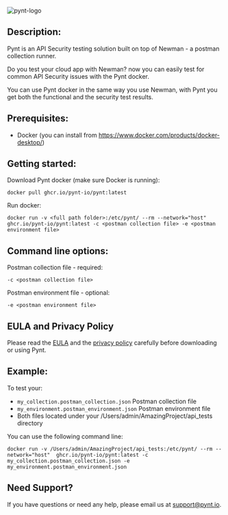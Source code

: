 ![pynt-logo](https://user-images.githubusercontent.com/107360829/176185125-b2b9fce3-c9fc-4048-baa5-e5a21af5c31b.png)

## Description:
Pynt is an API Security testing solution built on top of Newman - a postman collection runner.

Do you test your cloud app with Newman? now you can easily test for common API Security issues with the Pynt docker.

You can use Pynt docker in the same way you use Newman, with Pynt you get both the functional and the security test results.

## Prerequisites:
- Docker (you can install from https://www.docker.com/products/docker-desktop/)

## Getting started:

Download Pynt docker (make sure Docker is running):

```
docker pull ghcr.io/pynt-io/pynt:latest
```
  
Run docker:

```
docker run -v <full path folder>:/etc/pynt/ --rm --network="host" ghcr.io/pynt-io/pynt:latest -c <postman collection file> -e <postman environment file>
```

## Command line options:

Postman collection file - required:
```
-c <postman collection file>
```

Postman environment file - optional:
```
-e <postman environment file>
```

## EULA and Privacy Policy

Please read the [EULA](https://github.com/pynt-io/pynt/blob/main/EULA.md) and the [privacy policy](https://github.com/pynt-io/pynt/blob/main/Privacy-Policy.md) carefully before downloading or using Pynt.

## Example:

To test your:
- `my_collection.postman_collection.json` Postman collection file
- `my_environment.postman_environment.json` Postman environment file
- Both files located under your /Users/admin/AmazingProject/api_tests directory

You can use the following command line:
```
docker run -v /Users/admin/AmazingProject/api_tests:/etc/pynt/ --rm --network="host"  ghcr.io/pynt-io/pynt:latest -c my_collection.postman_collection.json -e my_environment.postman_environment.json
```

## Need Support?
If you have questions or need any help, please email us at support@pynt.io.
